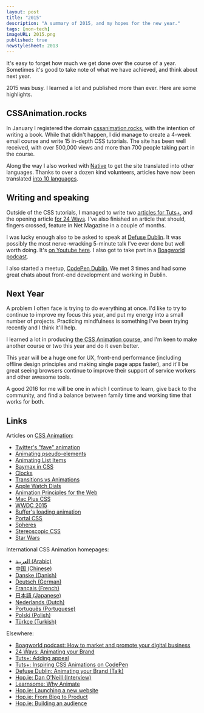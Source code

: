 ```yaml
---
layout: post
title: "2015"
description: "A summary of 2015, and my hopes for the new year."
tags: [non-tech]
imageURL: 2015.png
published: true
newstylesheet: 2013
---
```


It's easy to forget how much we get done over the course of a year. Sometimes it's good to take note of what we have achieved, and think about next year.

2015 was busy. I learned a lot and published more than ever. Here are some highlights.

## CSSAnimation.rocks

In January I registered the domain [cssanimation.rocks](https://cssanimation.rocks), with the intention of writing a book. While that didn't happen, I did manage to create a 4-week email course and write 15 in-depth CSS tutorials. The site has been well received, with over 500,000 views and more than 700 people taking part in the course.

Along the way I also worked with [Native](https://getnative.me) to get the site translated into other languages. Thanks to over a dozen kind volunteers, articles have now been translated [into 10 languages](https://cssanimation.rocks/translations).

## Writing and speaking

Outside of the CSS tutorials, I managed to write two [articles for Tuts+](http://webdesign.tutsplus.com/tutorials/adding-appeal-to-your-animations-on-the-web--cms-23649), and the opening article [for 24 Ways](https://24ways.org/2015/animating-your-brand/). I've also finished an article that should, fingers crossed, feature in Net Magazine in a couple of months.

I was lucky enough also to be asked to speak at [Defuse Dublin](http://www.defuse.ixd.ie). It was possibly the most nerve-wracking 5-minute talk I've ever done but well worth doing. It's [on Youtube here](https://www.youtube.com/watch?v=VYsJrPwI66M). I also got to take part in a [Boagworld podcast](https://boagworld.com/season/12/episode/1206/).

I also started a meetup, [CodePen Dublin](http://hop.ie/codepen-dublin/). We met 3 times and had some great chats about front-end development and working in Dublin.

## Next Year

A problem I often face is trying to do everything at once. I'd like to try to continue to improve my focus this year, and put my energy into a small number of projects. Practicing mindfulness is something I've been trying recently and I think it'll help.

I learned a lot in producing [the CSS Animation course](https://cssanimation.rocks/courses/animation-101/), and I'm keen to make another course or two this year and do it even better.

This year will be a huge one for UX, front-end performance (including offline design principles and making single page apps faster), and it'll be great seeing browsers continue to improve their support of service workers and other awesome tools.

A good 2016 for me will be one in which I continue to learn, give back to the community, and find a balance between family time and working time that works for both.

## Links

Articles on [CSS Animation](https://cssanimation.rocks):

<ul>
  <li><a href="https://cssanimation.rocks/twitter-fave/">Twitter's "fave" animation</a></li>
  <li><a href="https://cssanimation.rocks/pseudo-elements/">Animating pseudo-elements</a></li>
  <li><a href="https://cssanimation.rocks/list-items/">Animating List Items</a></li>
  <li><a href="https://cssanimation.rocks/baymax/">Baymax in CSS</a></li>
  <li><a href="https://cssanimation.rocks/clocks/">Clocks</a></li>
  <li><a href="https://cssanimation.rocks/transition-vs-animation/">Transitions vs Animations</a></li>
  <li><a href="https://cssanimation.rocks/watch/">Apple Watch Dials</a></li>
  <li><a href="https://cssanimation.rocks/principles/">Animation Principles for the Web</a></li>
  <li><a href="https://cssanimation.rocks/macplus/">Mac Plus CSS</a></li>
  <li><a href="https://cssanimation.rocks/wwdc15/">WWDC 2015</a></li>
  <li><a href="https://cssanimation.rocks/buffer/">Buffer's loading animation</a></li>
  <li><a href="https://cssanimation.rocks/portal/">Portal CSS</a></li>
  <li><a href="https://cssanimation.rocks/spheres/">Spheres</a></li>
  <li><a href="https://cssanimation.rocks/stereoscopic/">Stereoscopic CSS</a></li>
  <li><a href="https://cssanimation.rocks/starwars/">Star Wars</a></li>
</ul>

International CSS Animation homepages:

<ul>
  <li><a href="https://cssanimation.rocks/ar/">العربية (Arabic)</a></li>
  <li><a href="https://cssanimation.rocks/cn/">中国 (Chinese)</a></li>
  <li><a href="https://cssanimation.rocks/da/">Danske (Danish)</a></li>
  <li><a href="https://cssanimation.rocks/de/">Deutsch (German)</a></li>
  <li><a href="https://cssanimation.rocks/fr/">Français (French)</a></li>
  <li><a href="https://cssanimation.rocks/jp/">日本語 (Japanese)</a></li>
  <li><a href="https://cssanimation.rocks/nl/">Nederlands (Dutch)</a></li>
  <li><a href="https://cssanimation.rocks/pt/">Português (Portuguese)</a></li>
  <li><a href="https://cssanimation.rocks/pl/">Polski (Polish)</a></li>
  <li><a href="https://cssanimation.rocks/tr/">Türkçe (Turkish)</a></li>
</ul>

Elsewhere:

<ul>
  <li><a href="https://boagworld.com/season/12/episode/1206/">Boagworld podcast: How to market and promote your digital business</a></li>
  <li><a href="https://24ways.org/2015/animating-your-brand/">24 Ways: Animating your Brand</a></li>
  <li><a href="http://webdesign.tutsplus.com/tutorials/adding-appeal-to-your-animations-on-the-web--cms-23649">Tuts+: Adding appeal</a></li>
  <li><a href="http://webdesign.tutsplus.com/articles/15-inspiring-examples-of-css-animation-on-codepen--cms-23937">Tuts+: Inspiring CSS Animations on CodePen</a></li>
  <li><a href="https://www.youtube.com/watch?v=VYsJrPwI66M">Defuse Dublin: Animating your Brand (Talk)</a></li>
  <li><a href="/blog/dan-oneill/">Hop.ie: Dan O'Neill (Interview)</a></li>
  <li><a href="http://learnsome.co/blog/why-animate/">Learnsome: Why Animate</a></li>
  <li><a href="/blog/launching-new-website/">Hop.ie: Launching a new website</a></li>
  <li><a href="/blog/css-animation-101/">Hop.ie: From Blog to Product</a></li>
  <li><a href="/blog/audience/">Hop.ie: Building an audience</a></li>
</ul>

